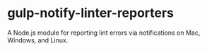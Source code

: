 # gulp-notify-linter-reporters
A Node.js module for reporting lint errors via notifications on Mac, Windows, and Linux.
